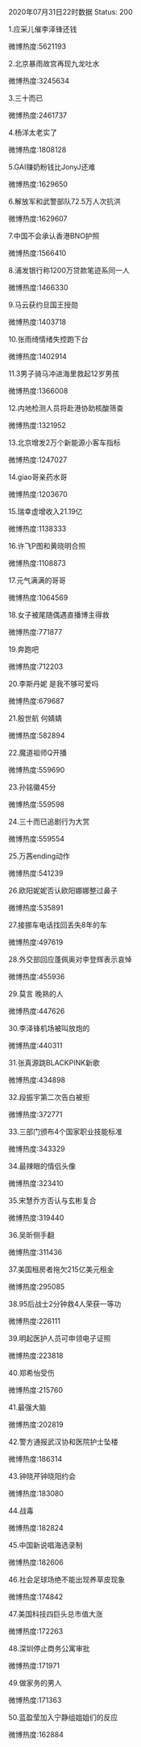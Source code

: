 2020年07月31日22时数据
Status: 200

1.应采儿催李泽锋还钱

微博热度:5621193

2.北京暴雨故宫再现九龙吐水

微博热度:3245634

3.三十而已

微博热度:2461737

4.杨洋太老实了

微博热度:1808128

5.GAI赚奶粉钱比JonyJ还难

微博热度:1629650

6.解放军和武警部队72.5万人次抗洪

微博热度:1629607

7.中国不会承认香港BNO护照

微博热度:1566410

8.浦发银行称1200万贷款笔迹系同一人

微博热度:1466330

9.马云获约旦国王授勋

微博热度:1403718

10.张雨绮情绪失控跑下台

微博热度:1402914

11.3男子骑马冲进海里救起12岁男孩

微博热度:1366008

12.内地检测人员将赴港协助核酸筛查

微博热度:1321952

13.北京增发2万个新能源小客车指标

微博热度:1247027

14.giao哥亲药水哥

微博热度:1203670

15.瑞幸虚增收入21.19亿

微博热度:1138333

16.许飞P图和黄晓明合照

微博热度:1108873

17.元气满满的哥哥

微博热度:1064569

18.女子被尾随偶遇直播博主得救

微博热度:771877

19.奔跑吧

微博热度:712203

20.李斯丹妮 是我不够可爱吗

微博热度:679687

21.殷世航 何婧婧

微博热度:582894

22.魔道祖师Q开播

微博热度:559690

23.孙铭徽45分

微博热度:559598

24.三十而已追剧行为大赏

微博热度:559554

25.万茜ending动作

微博热度:541239

26.欧阳妮妮否认欧阳娜娜整过鼻子

微博热度:535891

27.接挪车电话找回丢失8年的车

微博热度:497619

28.外交部回应蓬佩奥对李登辉表示哀悼

微博热度:455936

29.莫言 晚熟的人

微博热度:447626

30.李泽锋机场被叫放炮的

微博热度:440311

31.张真源跳BLACKPINK新歌

微博热度:434898

32.段振宇第二次告白被拒

微博热度:372771

33.三部门颁布4个国家职业技能标准

微博热度:343329

34.最辣眼的情侣头像

微博热度:323410

35.宋慧乔方否认与玄彬复合

微博热度:319440

36.吴昕侧手翻

微博热度:311436

37.美国租房者拖欠215亿美元租金

微博热度:295085

38.95后战士2分钟救4人荣获一等功

微博热度:226111

39.明起医护人员可申领电子证照

微博热度:223818

40.郑希怡受伤

微博热度:215760

41.最强大脑

微博热度:202819

42.警方通报武汉协和医院护士坠楼

微博热度:186314

43.钟晓芹钟晓阳约会

微博热度:183080

44.战毒

微博热度:182824

45.中国新说唱海选录制

微博热度:182606

46.社会足球场绝不能出现养草皮现象

微博热度:174842

47.美国科技四巨头总市值大涨

微博热度:172263

48.深圳停止商务公寓审批

微博热度:171971

49.做家务的男人

微博热度:171363

50.蓝盈莹加入宁静组姐姐们的反应

微博热度:162884

